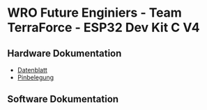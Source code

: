 # WRO Future Enginiers - Team TerraForce - ESP32 Dev Kit C V4

## Hardware Dokumentation
* [Datenblatt](/doc/datasheets/ESP32_WROOM-32_datasheet.pdf)
* [Pinbelegung](/doc/pinouts/ESP32_Dev_Kit_C_V4_pinout.png)

## Software Dokumentation